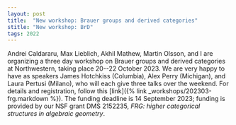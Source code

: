 ```yaml
---
layout: post
title:  "New workshop: Brauer groups and derived categories"
stitle: "New workshop: BrD"
tags: 2022
---
```

<div style="display:none">
$
\newcommand\nil{\mathrm{nil}}
\newcommand\gfrak{\mathfrak{g}}
\newcommand\A{\mathrm{A}}
\newcommand\B{\mathrm{B}}
\newcommand\C{\mathrm{C}}
\newcommand\D{\mathrm{D}}
\newcommand\E{\mathrm{E}}
\newcommand\F{\mathrm{F}}
\newcommand\G{\mathrm{G}}
\newcommand\H{\mathrm{H}}
\newcommand\h{\mathrm{h}}
\newcommand\K{\mathrm{K}}
\newcommand\L{\mathrm{L}}
\newcommand\M{\mathrm{M}}
\newcommand\R{\mathrm{R}}
\newcommand\t{\mathrm{t}}
\newcommand\T{\mathrm{T}}
\newcommand{\bA}{\mathbf{A}}
\newcommand{\bF}{\mathbf{F}}
\newcommand{\bG}{\mathbf{G}}
\newcommand{\bH}{\mathbf{H}}
\newcommand{\bT}{\mathbf{T}}
\newcommand{\bW}{\mathbf{W}}
\newcommand{\Gm}{\bG_m}
\newcommand\Ascr{\mathcal{A}}
\newcommand\Cscr{\mathcal{C}}
\newcommand\Dscr{\mathcal{D}}
\newcommand\Escr{\mathcal{E}}
\newcommand\Fscr{\mathcal{F}}
\newcommand\Kscr{\mathcal{K}}
\newcommand\Lscr{\mathcal{L}}
\newcommand\Mscr{\mathcal{M}}
\newcommand\Oscr{\mathcal{O}}
\newcommand\Perf{\mathrm{Perf}}
\newcommand\Perfscr{\mathcal{P}\mathrm{erf}}
\newcommand\Acscr{\mathcal{A}\mathrm{c}}
\newcommand\heart{\heartsuit}
\newcommand\cn{\mathrm{cn}}
\newcommand\op{\mathrm{op}}
\newcommand\gr{\mathrm{gr}}
\newcommand\Gr{\mathrm{Gr}}
\newcommand\fil{\mathrm{fil}}
\newcommand\Ho{\mathrm{Ho}}
\newcommand\dR{\mathrm{dR}}
\newcommand\dRhat{\widehat{\dR}}
\newcommand\we{\simeq}
\newcommand\Sym{\mathrm{Sym}}
\newcommand\HH{\mathrm{HH}}
\newcommand\HC{\mathrm{HC}}
\newcommand\HP{\mathrm{HP}}
\newcommand\TC{\mathrm{TC}}
\newcommand\TR{\mathrm{TR}}
\newcommand\THH{\mathrm{THH}}
\newcommand{\bMap}{\mathbf{Map}}
\newcommand{\End}{\mathrm{End}}
\newcommand{\Mod}{\mathrm{Mod}}
\newcommand{\coMod}{\mathrm{coMod}}
\newcommand{\Fun}{\mathrm{Fun}}
\newcommand{\bMap}{\mathbf{Map}}
\newcommand\bE{\mathbf{E}}
\newcommand\bZ{\mathbf{Z}}
\newcommand\bS{\mathbf{S}}
\newcommand\bQ{\mathbf{Q}}
\newcommand\bC{\mathbf{C}}
\newcommand\bN{\mathbf{N}}
\newcommand\bAM{\mathbf{AM}}
\newcommand\bLM{\mathbf{LM}}
\newcommand\Spec{\mathrm{Spec}\,}
\newcommand\CAlg{\mathrm{CAlg}}
\newcommand\aCAlg{\mathfrak{a}\CAlg}
\newcommand\dCAlg{\mathfrak{d}\CAlg}
\newcommand{\Cat}{\mathrm{Cat}}
\newcommand{\Sscr}{\mathcal{S}}
\newcommand{\poly}{\mathrm{poly}}
\newcommand{\perf}{\mathrm{perf}}
\newcommand\Sp{\mathrm{Sp}}
\newcommand\CycSp{\mathrm{CycSp}}
\newcommand\TCart{\mathrm{TCart}}
\newcommand\Fr{\mathrm{Fr}}
\newcommand\Br{\mathrm{Br}}
\newcommand\LBr{\mathrm{LBr}}
\newcommand\TMF{\mathrm{TMF}}
\newcommand\Pic{\mathrm{Pic}}
\newcommand\shpic{\mathbf{pic}}
\newcommand\KO{\mathrm{KO}}
\newcommand\KU{\mathrm{KU}}
\newcommand\iso{\cong}
$
</div>

<!--ëéłö-->

Andrei Caldararu, Max Lieblich, Akhil Mathew, Martin Olsson, and I are organizing a three day
workshop on Brauer groups and derived categories at Northwestern, taking place 20--22 October 2023.
We are very happy to have as speakers James Hotchkiss (Columbia), Alex Perry (Michigan), and Laura
Pertusi (Milano), who will each give three talks over the weekend. For details and registration,
follow this [link]({% link _workshops/202303-frg.markdown %}). The funding deadline is 14 September 2023; funding is
provided by our NSF grant DMS 2152235, _FRG: higher categorical structures in algebraic
geometry_.
